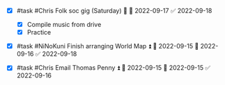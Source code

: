 - [x] #task #Chris Folk soc gig (Saturday) 🔽 📅 2022-09-17 ✅ 2022-09-18
	- [x] Compile music from drive
	- [x] Practice
- [x] #task #NiNoKuni Finish arranging World Map ⏫ 🛫 2022-09-15 📅 2022-09-16 ✅ 2022-09-18
- [x] #task #Chris Email Thomas Penny ⏫ 🛫 2022-09-15 📅 2022-09-15 ✅ 2022-09-16


